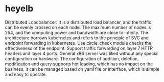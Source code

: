 # heyelb
Distributed Loadbalancer:
It is a distributed load balancer, and the traffic can be evenly crossed on each node. The maximum number of nodes is 254, and the computing power and bandwidth are close to infinity. The architecture borrows kubernetes and refers to the principle of SVC and endpoint forwarding in kubernetes. Use circle_check module checks the effectiveness of the endpoint. Support traffic forwarding on layer 7 HTTP headers and layer 4 ports. General x86 server was liked without any special configuration or hardware. The configuration of addition, deletion, modification and query supports hot loading, which has no impact on the business. It can be managed based on yaml file or interface, which is simple and easy to operate.
